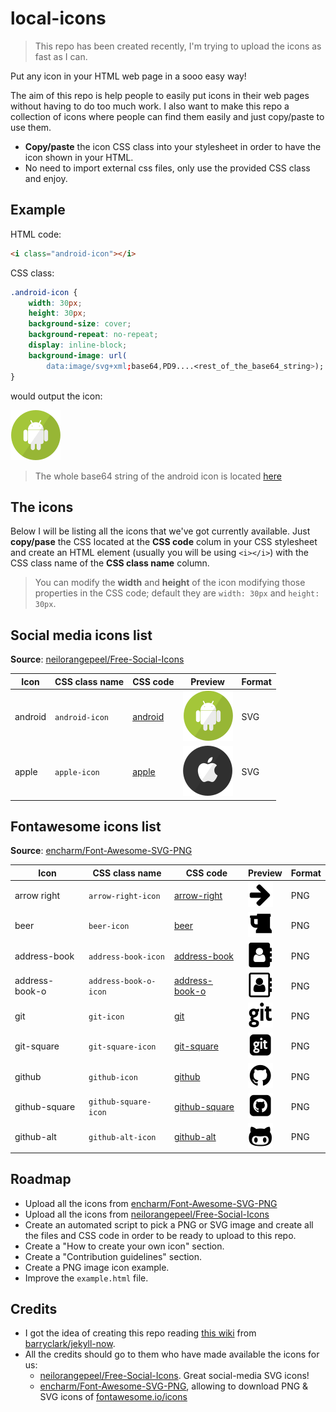 # local-icons

> This repo has been created recently, I'm trying to upload the icons as fast as I can.

Put any icon in your HTML web page in a sooo easy way!

The aim of this repo is help people to easily put icons in their web pages without having to do too much work. I also want to make this repo a collection of icons where people can find them easily and just copy/paste to use them.

- **Copy/paste** the icon CSS class into your stylesheet in order to have the icon shown in your HTML.
- No need to import external css files, only use the provided CSS class and enjoy.

## Example

HTML code:

```html
<i class="android-icon"></i>
```

CSS class:
```css
.android-icon {
	width: 30px;
	height: 30px;
	background-size: cover;
	background-repeat: no-repeat;
	display: inline-block;
	background-image: url(
		data:image/svg+xml;base64,PD9....<rest_of_the_base64_string>);
}
```

would output the icon:

![Android icon](https://raw.githubusercontent.com/Dellos7/local-icons/master/android/android-40.svg?sanitize=true)

> The whole base64 string of the android icon is located [here](https://raw.githubusercontent.com/Dellos7/local-icons/master/android/android.base64)

## The icons

Below I will be listing all the icons that we've got currently available. Just **copy/pase** the CSS located at the **CSS code** colum in your CSS stylesheet and create an HTML element (usually you will be using `<i></i>`) with the CSS class name of the **CSS class name** column.

> You can modify the **width** and **height** of the icon modifying those properties in the CSS code; default they are `width: 30px` and `height: 30px`.

## Social media icons list

**Source**: [neilorangepeel/Free-Social-Icons](https://github.com/neilorangepeel/Free-Social-Icons)

| Icon    | CSS class name | CSS code | Preview  |Format     |
|---------|----------------|----------|----------|-----------|
| android | `android-icon`      |    [android](https://github.com/Dellos7/local-icons/blob/master/android/android.css)      | ![Android icon](https://raw.githubusercontent.com/Dellos7/local-icons/master/android/android-40.svg?sanitize=true) | SVG |
| apple | `apple-icon`      |    [apple](https://github.com/Dellos7/local-icons/blob/master/apple/apple.css)      | ![Apple icon](https://raw.githubusercontent.com/Dellos7/local-icons/master/apple/apple-40.svg?sanitize=true) | SVG |

## Fontawesome icons list

**Source**: [encharm/Font-Awesome-SVG-PNG](https://github.com/encharm/Font-Awesome-SVG-PNG)

| Icon    | CSS class name | CSS code | Preview  | Format    |
|---------|----------------|----------|----------|-----------|
| arrow right | `arrow-right-icon`      |    [arrow-right](https://github.com/Dellos7/local-icons/blob/master/arrow-right/arrow-right.css)      | ![Arrow right icon](https://raw.githubusercontent.com/Dellos7/local-icons/master/arrow-right/arrow-right-40.png?sanitize=true) | PNG |
| beer | `beer-icon` | [beer](https://github.com/Dellos7/local-icons/blob/master/beer/beer.css) | ![beer icon](https://github.com/Dellos7/local-icons/blob/master/beer/beer-40.png?sanitize=true) | PNG |
| address-book | `address-book-icon` | [address-book](https://github.com/Dellos7/local-icons/blob/master/address-book/address-book.css) | ![address-book icon](https://github.com/Dellos7/local-icons/blob/master/address-book/address-book-40.png?sanitize=true) | PNG |
 address-book-o | `address-book-o-icon` | [address-book-o](https://github.com/Dellos7/local-icons/blob/master/address-book-o/address-book-o.css) | ![address-book-o icon](https://github.com/Dellos7/local-icons/blob/master/address-book-o/address-book-o-40.png?sanitize=true) | PNG 
git | `git-icon` | [git](https://github.com/Dellos7/local-icons/blob/master/git/git.css) | ![git icon](https://github.com/Dellos7/local-icons/blob/master/git/git-40.png?sanitize=true) | PNG |
 git-square | `git-square-icon` | [git-square](https://github.com/Dellos7/local-icons/blob/master/git-square/git-square.css) | ![git-square icon](https://github.com/Dellos7/local-icons/blob/master/git-square/git-square-40.png?sanitize=true) | PNG |
| github | `github-icon` | [github](https://github.com/Dellos7/local-icons/blob/master/github/github.css) | ![github icon](https://github.com/Dellos7/local-icons/blob/master/github/github-40.png?sanitize=true) | PNG |
github-square | `github-square-icon` | [github-square](https://github.com/Dellos7/local-icons/blob/master/github-square/github-square.css) | ![github-square icon](https://github.com/Dellos7/local-icons/blob/master/github-square/github-square-40.png?sanitize=true) | PNG |
 github-alt | `github-alt-icon` | [github-alt](https://github.com/Dellos7/local-icons/blob/master/github-alt/github-alt.css) | ![github-alt icon](https://github.com/Dellos7/local-icons/blob/master/github-alt/github-alt-40.png?sanitize=true) | PNG |

## Roadmap

- Upload all the icons from [encharm/Font-Awesome-SVG-PNG](https://github.com/encharm/Font-Awesome-SVG-PNG)
- Upload all the icons from [neilorangepeel/Free-Social-Icons](https://github.com/neilorangepeel/Free-Social-Icons)
- Create an automated script to pick a PNG or SVG image and create all the files and CSS code in order to be ready to upload to this repo.
- Create a "How to create your own icon" section.
- Create a "Contribution guidelines" section.
- Create a PNG image icon example.
- Improve the `example.html` file.

## Credits

- I got the idea of creating this repo reading [this wiki](https://github.com/barryclark/jekyll-now/wiki/Adding-Icons) from [barryclark/jekyll-now](https://github.com/barryclark/jekyll-now).
- All the credits should go to them who have made available the icons for us:
    - [neilorangepeel/Free-Social-Icons](https://github.com/neilorangepeel/Free-Social-Icons). Great social-media SVG icons!
    - [encharm/Font-Awesome-SVG-PNG](https://github.com/encharm/Font-Awesome-SVG-PNG), allowing to download PNG & SVG icons of [fontawesome.io/icons](http://fontawesome.io/icons/)

